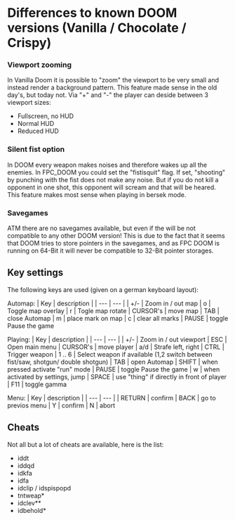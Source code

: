 # Differences to known DOOM versions (Vanilla / Chocolate / Crispy)

### Viewport zooming

In Vanilla Doom it is possible to "zoom" the viewport to be very small and instead render a background pattern. This feature made sense in the old day's, but today not. Via "+" and "-" the player can deside between 3 viewport sizes:

- Fullscreen, no HUD
- Normal HUD
- Reduced HUD

### Silent fist option

In DOOM every weapon makes noises and therefore wakes up all the enemies. In FPC_DOOM you could set the "fistisquit" flag. If set, "shooting" by punching with the fist does not make any noise. But if you do not kill a opponent in one shot, this opponent will scream and that will be heared. This feature makes most sense when playing in bersek mode.

### Savegames

ATM there are no savegames available, but even if the will be not compatible to any other DOOM version! This is due to the fact that it seems that DOOM tries to store pointers in the savegames, and as FPC DOOM is running on 64-Bit it will never be compatible to 32-Bit pointer storages.

## Key settings

The following keys are used (given on a german keyboard layout):

Automap:
| Key | description |
| --- | --- |
| +/- | Zoom in / out map
| o | Toggle map overlay
| r | Togle map rotate
| CURSOR's | move map 
| TAB | close Automap
| m | place mark on map
| c | clear all marks
| PAUSE | toggle Pause the game

Playing:
| Key | description |
| --- | --- |
| +/- | Zoom in / out viewport 
| ESC | Open main menu
| CURSOR's | move player 
| a/d | Strafe left, right
| CTRL | Trigger weapon
| 1 .. 6 | Select weapon if available (1,2 switch between fist/saw, shotgun/ double shotgun)
| TAB | open Automap
| SHIFT | when pressed activate "run" mode
| PAUSE | toggle Pause the game
| w | when activated by settings, jump
| SPACE | use "thing" if directly in front of player
| F11 | toggle gamma

Menu:
| Key | description |
| --- | --- |
| RETURN | confirm
| BACK | go to previos menu
| Y | confirm
| N | abort

## Cheats

Not all but a lot of cheats are available, here is the list:

- iddt
- iddqd
- idkfa
- idfa
- idclip / idspispopd
- tntweap*
- idclev**
- idbehold*


